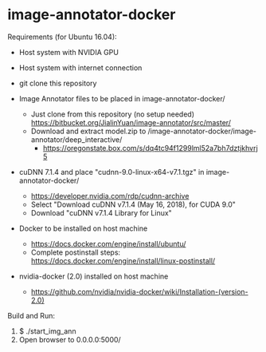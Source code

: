 # image-annotator-docker
Requirements (for Ubuntu 16.04):
- Host system with NVIDIA GPU
- Host system with internet connection

- git clone this repository

- Image Annotator files to be placed in image-annotator-docker/
  - Just clone from this repository (no setup needed) https://bitbucket.org/JialinYuan/image-annotator/src/master/
  - Download and extract model.zip to /image-annotator-docker/image-annotator/deep_interactive/
    - https://oregonstate.box.com/s/dq4tc94f1299lml52a7bh7dztjkhvrj5
  
- cuDNN 7.1.4 and place "cudnn-9.0-linux-x64-v7.1.tgz" in image-annotator-docker/ 
  - https://developer.nvidia.com/rdp/cudnn-archive
  - Select "Download cuDNN v7.1.4 (May 16, 2018), for CUDA 9.0"
  - Download "cuDNN v7.1.4 Library for Linux"

- Docker to be installed on host machine
  - https://docs.docker.com/engine/install/ubuntu/
  - Complete postinstall steps: https://docs.docker.com/engine/install/linux-postinstall/

- nvidia-docker (2.0) installed on host machine
  - https://github.com/nvidia/nvidia-docker/wiki/Installation-(version-2.0)

Build and Run:
1. $ ./start_img_ann
2. Open browser to 0.0.0.0:5000/
